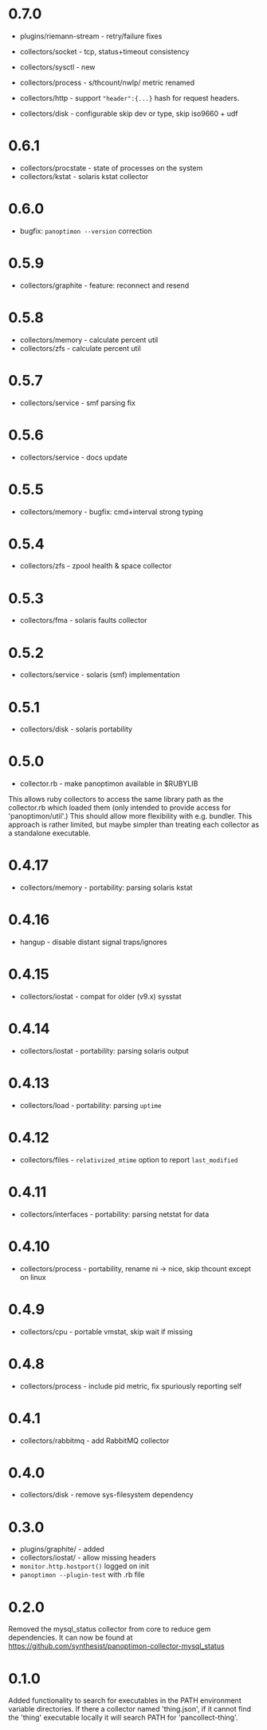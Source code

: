 # 0.7.0

* plugins/riemann-stream - retry/failure fixes

* collectors/socket  - tcp, status+timeout consistency
* collectors/sysctl  - new
* collectors/process - s/thcount/nwlp/ metric renamed
* collectors/http    - support `"header":{...}` hash for request headers.
* collectors/disk    - configurable skip dev or type, skip iso9660 + udf

# 0.6.1

* collectors/procstate - state of processes on the system
* collectors/kstat     - solaris kstat collector

# 0.6.0

* bugfix: `panoptimon --version` correction

# 0.5.9

* collectors/graphite - feature: reconnect and resend

# 0.5.8

* collectors/memory - calculate percent util
* collectors/zfs    - calculate percent util

# 0.5.7

* collectors/service - smf parsing fix

# 0.5.6

* collectors/service - docs update

# 0.5.5

* collectors/memory - bugfix: cmd+interval strong typing

# 0.5.4

* collectors/zfs - zpool health & space collector

# 0.5.3

* collectors/fma - solaris faults collector

# 0.5.2

* collectors/service - solaris (smf) implementation

# 0.5.1

* collectors/disk - solaris portability

# 0.5.0

* collector.rb - make panoptimon available in $RUBYLIB

This allows ruby collectors to access the same library path as the
collector.rb which loaded them (only intended to provide access for
'panoptimon/util'.) This should allow more flexibility with e.g.
bundler.  This approach is rather limited, but maybe simpler than
treating each collector as a standalone executable.

# 0.4.17

* collectors/memory - portability: parsing solaris kstat

# 0.4.16

* hangup - disable distant signal traps/ignores

# 0.4.15

* collectors/iostat - compat for older (v9.x) sysstat

# 0.4.14

* collectors/iostat - portability: parsing solaris output

# 0.4.13

* collectors/load - portability: parsing `uptime`

# 0.4.12

* collectors/files - `relativized_mtime` option to report `last_modified`

# 0.4.11

* collectors/interfaces - portability: parsing netstat for data

# 0.4.10

* collectors/process - portability, rename ni -> nice, skip thcount
  except on linux

# 0.4.9

* collectors/cpu - portable vmstat, skip wait if missing

# 0.4.8

* collectors/process - include pid metric, fix spuriously reporting self

# 0.4.1

* collectors/rabbitmq - add RabbitMQ collector

# 0.4.0

* collectors/disk - remove sys-filesystem dependency

# 0.3.0

* plugins/graphite/ - added
* collectors/iostat/ - allow missing headers
* `monitor.http.hostport()` logged on init
* `panoptimon --plugin-test` with .rb file

# 0.2.0

Removed the mysql_status collector from core to reduce gem dependencies.
It can now be found at https://github.com/synthesist/panoptimon-collector-mysql_status

# 0.1.0

Added functionality to search for executables in the PATH environment variable directories.
If there a collector named 'thing.json', if it cannot find the 'thing' executable locally
it will search PATH for 'pancollect-thing'.
